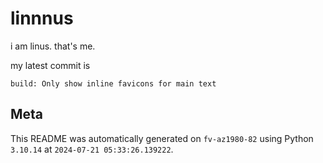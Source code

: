 # linnnus

i am linus. that's me.

my latest commit is

```
build: Only show inline favicons for main text
```

## Meta

This README was automatically generated on `fv-az1980-82` using Python
`3.10.14` at `2024-07-21 05:33:26.139222`.
